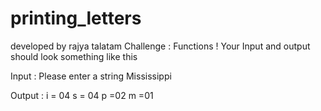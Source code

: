 # printing_letters
developed by rajya talatam
Challenge : Functions !
Your Input and output should look something like this

Input : Please enter a string Mississippi

Output : i = 04 s = 04 p =02 m =01
